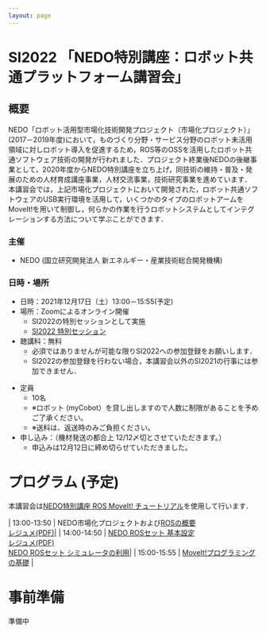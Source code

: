 ```yaml
---
layout: page
---
```

# SI2022 「NEDO特別講座：ロボット共通プラットフォーム講習会」


<!-- 本講習会は2020年12月19日にオンラインにて開催し、9名の受講者にお越しいただきました。ありがとうございました。-->

## 概要

NEDO「ロボット活用型市場化技術開発プロジェクト（市場化プロジェクト）」(2017－2019年度)において，ものづくり分野・サービス分野のロボット未活用領域に対しロボット導入を促進するため，ROS等のOSSを活用したロボット共通ソフトウェア技術の開発が行われました．プロジェクト終業後NEDOの後継事業として，2020年度からNEDO特別講座を立ち上げ，同技術の維持・普及・発展のための人材育成講座事業，人材交流事業，技術研究事業を進めています．
本講習会では，上記市場化プロジェクトにおいて開発された，ロボット共通ソフトウェアのUSB実行環境を活用して，いくつかのタイプのロボットアームをMoveIt!を用いて制御し，何らかの作業を行うロボットシステムとしてインテグレーションする方法について学ぶことができます．

### 主催
- NEDO (国立研究開発法人 新エネルギー・産業技術総合開発機構)

### 日時・場所
- 日時：2021年12月17日（土）13:00－15:55(予定)
- 場所：Zoomによるオンライン開催
  - SI2022の特別セッションとして実施
  - [SI2022 特別セッション](https://sice-si.org/conf/si2022/event.php) 
- 聴講料：無料
  - 必須ではありませんが可能な限りSI2022への参加登録をお願いします．
  - SI2022の参加登録を行わない場合，本講習会以外のSI2021の行事には参加できません．
<!-- - 参加者：9名，講師: 2名 -->
- 定員
  - 10名
  - ※ロボット (myCobot）を貸し出しますので人数に制限があることを予めご了承ください。
  - ※送料は、返送時のみご負担ください。
- 申し込み：（機材発送の都合上 12/12〆切とさせていただきます。）
  - 申込みは12月12日に締め切らせていただきました。
<!--  - [登録フォーム (Google フォーム)](https://forms.gle/xaYXp54zz9urWLTC8) -->


# プログラム (予定)

本講習会は[NEDO特別講座 ROS MoveIt! チュートリアル](https://robo-marc.github.io/moveit_tutorial/)を使用して行います．

| 13:00-13:50 | NEDO市場化プロジェクトおよび[ROSの概要](https://robo-marc.github.io/moveit_tutorial/ros_overview) <br/> [レジュメ(PDF)](211218-01.pdf)|
| 14:00-14:50 | [NEDO ROSセット 基本設定](https://robo-marc.github.io/moveit_tutorial/rosset_setting) <br/> [レジュメ(PDF)](211218-02.pdf)<br/> [NEDO ROSセット シミュレータの利用](https://robo-marc.github.io/moveit_tutorial/rosset_simulator)|
| 15:00-15:55 | [MoveIt!プログラミングの基礎](https://robo-marc.github.io/moveit_tutorial/program_basic) |

<!--

## スライド
<iframe src="//www.slideshare.net/slideshow/embed_code/key/KLiujICoS2pgT8" width="595" height="485" frameborder="0" marginwidth="0" marginheight="0" scrolling="no" style="border:1px solid #CCC; border-width:1px; margin-bottom:5px; max-width: 100%;" allowfullscreen> </iframe> <div style="margin-bottom:5px"> <strong> <a href="//www.slideshare.net/openrtm/nedo-moveit-1" title="NEDO講座 MoveIt! チュートリアル 第1部" target="_blank">NEDO講座 MoveIt! チュートリアル 第1部</a> </strong> from <strong><a href="https://www.slideshare.net/openrtm" target="_blank">openrtm</a></strong> </div>
-->

# 事前準備

準備中

<!--
講習会受講にあたって，以下のものをご準備ください．

- PC
  - ノートPC，デスクトップPCいずれでも構いません．
  - あまり古いPC，遅いPCは適しません (Core-i3以上，メモリ8GB以上が適当でしょう)
  - ISOイメージ（5GB程度)をダウンロードするため，十分なディスク容量があることを確認してください．

  - 以下のUSBメモリを自分でセットアップする場合はHDD/SSD容量 64GB 以上の空きが必要になります．

### ISOイメージのダウンロードとVMwareのセットアップ

本講習会では，ISOファイルをVMware上でLive実行する形式で行います．
以下の開設に従って，講習会に使用するISOイメージをダウンロードし
VMwareなどから起動できるように前もってご準備ください．

- [ISOイメージ・VMwareのセットアップ](/tutorials/vmware_howto)

## USBメモリからの起動について

USBメモリから起動してUbuntu環境を利用することができます．
以下の2種類の起動可能なイメージを用意しています．（講習会ではISOイメージを使用）

- Ubuntu 18.04 + ROS Melodic
  - [DVD用ISOイメージ](https://openrtm.org/pub/NEDO_tutorial/ubuntu-18.04.5-nedo_marc-v2-desktop-amd64.iso) (約5GB)
  - MD5 SUM: 383e48206736f81e7142473d564e3bee
-->

<!--
- Ubuntu 16.04 + ROS Kinetic版 (duAro, SeedNoid, NEXTAGE等すべて含まれます)
  - [USBメモリイメージ (7zip圧縮)](https://openrtm.org/pub/NEDO_tutorial/NEDO_USB_Image.7z) (約25GB)
  - MD5: cfd74c56ccd71db1ad046e955a83f538
  - 32GBバイトUSBメモリ用イメージのため非常に大きなファイルです
-->

<!--
USBメモリに書き込む際は以下のマニュアルをお読みください．

- [起動可能なUSBメモリ作成方法](/tutorials/usbimage_howto)

# 参考資料
NEDO市場化プロジェクトでは，ROSおよびMoveIt!をインストールせずに試用できるUSBメディアを開発しました．
本講習会では，これを用いて実習を行います．USBメディアはこのページからインストールできるように準備いたしますので，今しばらくお待ち下さい．

また，講習の内容は以下のTorkのMoveIt! Tutorial に準じますが，NEDO市場化プロジェクトで開発された，
川崎重工のduAroをベースにそのシミュレータ上での動かし方を中心に解説します．


Tork制作のMoveIt! チュートリアルは以下のページにありますので，事前に目を通しておくことをおすすめします．

- [Tork MoveIt! チュートリアル 0.0.10 for Kinetic](https://github.com/tork-a/tork_moveit_tutorial/releases/download/0.0.10/tork_moveit_tutorial-kinetic-0.0.10.pdf)
-->

<!--
  
# 講習会の様子

<div align="center"><img src="si2021/si2021_galleryview.png" width="740"></div>
<br/>
<div align="center"><img src="si2021/si2021_moveit.png" width="740"></div>

-->
